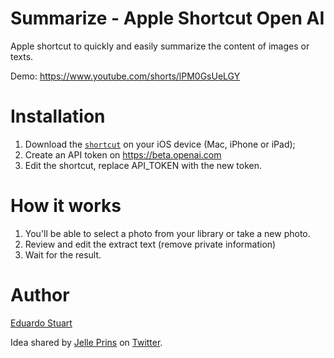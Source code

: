 # Summarize - Apple Shortcut Open AI

Apple shortcut to quickly and easily summarize the content of images or texts.

Demo: https://www.youtube.com/shorts/lPM0GsUeLGY 


# Installation

1. Download the [`shortcut`](./Summarize.shortcut) on your iOS device (Mac, iPhone or iPad);
1. Create an API token on https://beta.openai.com
1. Edit the shortcut, replace API_TOKEN with the new token.

# How it works

1. You'll be able to select a photo from your library or take a new photo.
1. Review and edit the extract text (remove private information)
1. Wait for the result.

# Author

[Eduardo Stuart](https://s.tuart.dev)


Idea shared by [Jelle Prins](https://twitter.com/jelleprins/status/1616732334514122752) on [Twitter](https://twitter.com/eduardostuart/status/1616737195423059968).
